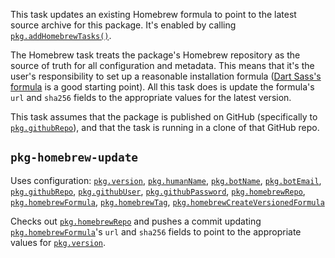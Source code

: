 This task updates an existing Homebrew formula to point to the latest source
archive for this package. It's enabled by calling [`pkg.addHomebrewTasks()`][].

[`pkg.addHomebrewTasks()`]: https://pub.dev/documentation/cli_pkg/latest/cli_pkg/addHomebrewTasks.html

The Homebrew task treats the package's Homebrew repository as the source of
truth for all configuration and metadata. This means that it's the user's
responsibility to set up a reasonable installation formula ([Dart Sass's
formula][] is a good starting point). All this task does is update the formula's
`url` and `sha256` fields to the appropriate values for the latest version.

[Dart Sass's formula]: https://github.com/sass/homebrew-sass/blob/master/sass.rb

This task assumes that the package is published on GitHub (specifically to
[`pkg.githubRepo`][]), and that the task is running in a clone of that GitHub
repo.

[`pkg.githubRepo`]: https://pub.dev/documentation/cli_pkg/latest/cli_pkg/githubRepo.html

## `pkg-homebrew-update`

Uses configuration: [`pkg.version`][], [`pkg.humanName`][], [`pkg.botName`][],
[`pkg.botEmail`][], [`pkg.githubRepo`][], [`pkg.githubUser`][],
[`pkg.githubPassword`][], [`pkg.homebrewRepo`][], [`pkg.homebrewFormula`][],
[`pkg.homebrewTag`][], [`pkg.homebrewCreateVersionedFormula`][]

[`pkg.version`]: https://pub.dev/documentation/cli_pkg/latest/cli_pkg/version.html
[`pkg.humanName`]: https://pub.dev/documentation/cli_pkg/latest/cli_pkg/humanName.html
[`pkg.botName`]: https://pub.dev/documentation/cli_pkg/latest/cli_pkg/botName.html
[`pkg.botEmail`]: https://pub.dev/documentation/cli_pkg/latest/cli_pkg/botEmail.html
[`pkg.githubUser`]: https://pub.dev/documentation/cli_pkg/latest/cli_pkg/githubUser.html
[`pkg.githubPassword`]: https://pub.dev/documentation/cli_pkg/latest/cli_pkg/githubPassword.html
[`pkg.homebrewRepo`]: https://pub.dev/documentation/cli_pkg/latest/cli_pkg/homebrewRepo.html
[`pkg.homebrewFormula`]: https://pub.dev/documentation/cli_pkg/latest/cli_pkg/homebrewFormula.html
[`pkg.homebrewTag`]: https://pub.dev/documentation/cli_pkg/latest/cli_pkg/homebrewTag.html
[`pkg.homebrewCreateVersionedFormula`]: https://pub.dev/documentation/cli_pkg/latest/cli_pkg/homebrewCreateVersionedFormula.html

Checks out [`pkg.homebrewRepo`][] and pushes a commit updating
[`pkg.homebrewFormula`][]'s `url` and `sha256` fields to point to the
appropriate values for [`pkg.version`][].
